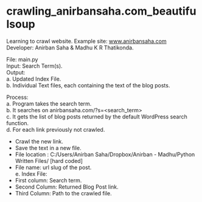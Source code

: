 # crawling_anirbansaha.com_beautifulsoup <br>
Learning to crawl website. Example site: www.anirbansaha.com <br>
Developer: Anirban Saha & Madhu K R Thatikonda.<br> 

File: main.py<br>
Input: Search Term(s). <br>
Output: <br>
a. Updated Index File. <br>
b. Individual Text files, each containing the text of the blog posts. <br> 

Process: <br>
a. Program takes the search term. <br>
b. It searches on anirbansaha.com/?s=<search_term> <br> 
c. It gets the list of blog posts returned by the default WordPress search function. <br> 
d. For each link previously not crawled.<br>
  - Crawl the new link. <br>
  - Save the text in a new file. <br> 
  - File location : C:/Users/Anirban Saha/Dropbox/Anirban - Madhu/Python Written Files/ [hard coded]  <br>
  - File name: url slug of the post. <br> 
e. Index File: <br>
  - First column: Search term. <br>
  - Second Column: Returned Blog Post link. <br>
  - Third Column: Path to the crawled file. <br>
